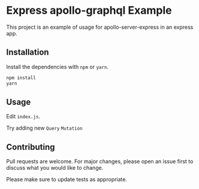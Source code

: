 # Express apollo-graphql Example

This project is an example of usage for apollo-server-express in an express app.

## Installation

Install the dependencies with `npm` or `yarn`.

```bash
npm install
yarn
```

## Usage

Edit `index.js`.

Try adding new `Query` `Mutation`

## Contributing
Pull requests are welcome. For major changes, please open an issue first to discuss what you would like to change.

Please make sure to update tests as appropriate.